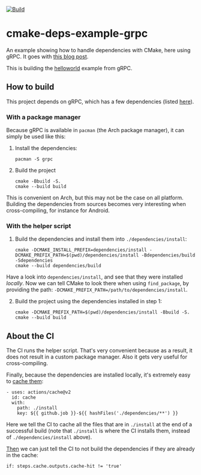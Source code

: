 [![Build](https://github.com/acarg/cmake-deps-example-grpc/actions/workflows/main.yml/badge.svg)](https://github.com/acarg/cmake-deps-example-grpc/actions/workflows/main.yml)

# cmake-deps-example-grpc
An example showing how to handle dependencies with CMake, here using gRPC.
It goes with [this blog post](https://www.acarg.ch/posts/cmake-deps/).

This is building the [helloworld](https://github.com/grpc/grpc/tree/master/examples/cpp/helloworld)
example from gRPC.

## How to build

This project depends on gRPC, which has a few dependencies (listed
[here](dependencies/)).

### With a package manager

Because gRPC is available in `pacman` (the Arch package manager), it can
simply be used like this:

1. Install the dependencies:

    ```
    pacman -S grpc
    ```

2. Build the project

    ```
    cmake -Bbuild -S.
    cmake --build build
    ```

This is convenient on Arch, but this may not be the case on all platform.
Building the dependencies from sources becomes very interesting when
cross-compiling, for instance for Android.

### With the helper script

1. Build the dependencies and install them into `./dependencies/install`:

    ```
    cmake -DCMAKE_INSTALL_PREFIX=dependencies/install -DCMAKE_PREFIX_PATH=$(pwd)/dependencies/install -Bdependencies/build -Sdependencies
    cmake --build dependencies/build
    ```

Have a look into `dependencies/install`, and see that they were installed
_locally_. Now we can tell CMake to look there when using `find_package`,
by providing the path: `-DCMAKE_PREFIX_PATH=/path/to/dependencies/install`.

2. Build the project using the dependencies installed in step 1:

    ```
    cmake -DCMAKE_PREFIX_PATH=$(pwd)/dependencies/install -Bbuild -S.
    cmake --build build
    ```

## About the CI

The CI runs the helper script. That's very convenient because as a result,
it does not result in a custom package manager. Also it gets very useful
for cross-compiling.

Finally, because the dependencies are installed locally, it's extremely
easy to [cache them](.github/workflows/main.yml#L24-L28):

```
- uses: actions/cache@v2
  id: cache
  with:
    path: ./install
    key: ${{ github.job }}-${{ hashFiles('./dependencies/**') }}
```

Here we tell the CI to cache all the files that are in `./install` at the
end of a successful build (note that `./install` is where the CI installs
them, instead of `./dependencies/install` above).

[Then](.github/workflows/main.yml#L30)
we can just tell the CI to not build the dependencies if they are
already in the cache:

```
if: steps.cache.outputs.cache-hit != 'true'
```
